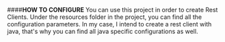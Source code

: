 ####**HOW TO CONFIGURE**
You can use this project in order to create Rest Clients.
Under the resources folder in the project, you can find all the configuration parameters.
In my case, I intend to create a rest client with java, that's why you can find all java specific configurations as well.
